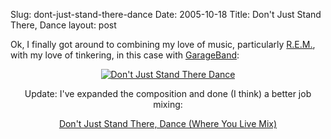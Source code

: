 Slug: dont-just-stand-there-dance
Date: 2005-10-18
Title: Don't Just Stand There, Dance
layout: post

Ok, I finally got around to combining my love of music, particularly <a href="http://remhq.com">R.E.M.</a>, with my love of tinkering, in this case with <a href="http://www.apple.com/ilife/garageband/">GarageBand</a>:

<div style="text-align: center">
<a href="http://redmonk.dreamhosters.com/files/DontJustStandThereDance.mp3"><img alt="Don&#39;t Just Stand There Dance" src="https://redmonk.net/files/stand.png" /></a>

<p>Update: I&#39;ve expanded the composition and done (I think) a better job mixing:</p>

<a href="http://redmonk.dreamhosters.com/files/DontJustStandThereDance-WhereYouLiveMix.mp3">Don&#39;t Just Stand There, Dance (Where You Live Mix)</a>
</div>

